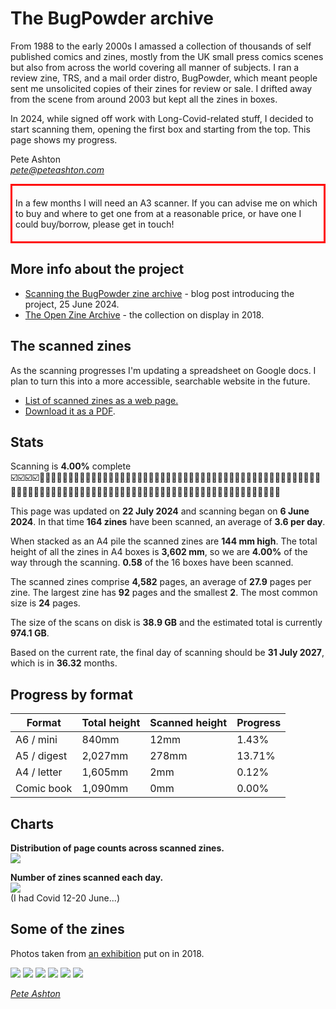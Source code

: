 # The BugPowder archive

From 1988 to the early 2000s I amassed a collection of thousands of self published comics and zines, mostly from the UK small press comics scenes but also from across the world covering all manner of subjects. I ran a review zine, TRS, and a mail order distro, BugPowder, which meant people sent me unsolicited copies of their zines for review or sale. I drifted away from the scene from around 2003 but kept all the zines in boxes. 

In 2024, while signed off work with Long-Covid-related stuff, I decided to start scanning them, opening the first box and starting from the top. This page shows my progress. 

Pete Ashton  
*pete@peteashton.com*

<div style="border:3px solid red; padding: 5px;">

In a few months I will need an A3 scanner. If you can advise me on which to buy and where to get one from at a reasonable price, or have one I could buy/borrow, please get in touch!

</div>

## More info about the project 

- [Scanning the BugPowder zine archive](https://72.peteashton.com/scanning-the-bugpowder-archive/) - blog post introducing the project, 25 June 2024.
- [The Open Zine Archive](https://art.peteashton.com/OZA/) - the collection on display in 2018.


## The scanned zines

As the scanning progresses I'm updating a spreadsheet on Google docs. I plan to turn this into a more accessible, searchable website in the future.

- [List of scanned zines as a web page.](https://docs.google.com/spreadsheets/d/e/2PACX-1vTrnKQwETHzJO6yjRxApwnhg-3YDlPZtRe7tNGySlMr_oOgLzX6rjShSduzq1MprZHocjUgMcs0Qrvn/pubhtml?gid=1433529062&single=true)
- [Download it as a PDF](https://docs.google.com/spreadsheets/d/e/2PACX-1vTrnKQwETHzJO6yjRxApwnhg-3YDlPZtRe7tNGySlMr_oOgLzX6rjShSduzq1MprZHocjUgMcs0Qrvn/pub?gid=1433529062&single=true&output=pdf).

## Stats

Scanning is **4.00%** complete <br>
☑️☑️☑️☑️🔲🔲🔲🔲🔲🔲🔲🔲🔲🔲🔲🔲🔲🔲🔲🔲🔲🔲🔲🔲🔲🔲🔲🔲🔲🔲🔲🔲🔲🔲🔲🔲🔲🔲🔲🔲🔲🔲🔲🔲🔲🔲🔲🔲🔲🔲🔲🔲🔲🔲🔲🔲🔲🔲🔲🔲🔲🔲🔲🔲🔲🔲🔲🔲🔲🔲🔲🔲🔲🔲🔲🔲🔲🔲🔲🔲🔲🔲🔲🔲🔲🔲🔲🔲🔲🔲🔲🔲🔲🔲🔲🔲🔲🔲🔲🔲

This page was updated on **22 July 2024** and scanning began on **6 June 2024**.  In that time **164 zines** have been scanned, an average of **3.6 per day**. 

When stacked as an A4 pile the scanned zines are **144 mm high**.   The total height of all the zines in A4 boxes is **3,602 mm**, so we are **4.00%** of the way through the scanning. **0.58** of the 16 boxes have been scanned.   

The scanned zines comprise **4,582** pages, an average of **27.9** pages per zine. The largest zine has **92** pages and the smallest **2**. The most common size is **24** pages.

The size of the scans on disk is **38.9 GB** and the estimated total is currently **974.1 GB**.   

Based on the current rate, the final day of scanning should be **31 July 2027**, which is in **36.32** months.   

## Progress by format

Format | Total height | Scanned height | Progress
------ | ----- | ----- | -----
A6 / mini | 840mm | 12mm | 1.43%
A5 / digest | 2,027mm | 278mm | 13.71%
A4 / letter | 1,605mm | 2mm | 0.12%
Comic book | 1,090mm | 0mm | 0.00%


## Charts

**Distribution of page counts across scanned zines.**  
![](https://docs.google.com/spreadsheets/d/e/2PACX-1vTrnKQwETHzJO6yjRxApwnhg-3YDlPZtRe7tNGySlMr_oOgLzX6rjShSduzq1MprZHocjUgMcs0Qrvn/pubchart?oid=1533171026&format=image)

**Number of zines scanned each day.**  
![](https://docs.google.com/spreadsheets/d/e/2PACX-1vTrnKQwETHzJO6yjRxApwnhg-3YDlPZtRe7tNGySlMr_oOgLzX6rjShSduzq1MprZHocjUgMcs0Qrvn/pubchart?oid=623822358&format=image)  
(I had Covid 12-20 June...)

## Some of the zines

Photos taken from [an exhibition](https://art.peteashton.com/OZA/) put on in 2018. 

![](OZA1.jpg)![](OZA2.jpg)![](OZA3.jpg)![](OZA4.jpg)![](OZA5.jpg)![](OZA6.jpg)


*[Pete Ashton](http://peteashton.com)*

<script data-goatcounter="https://bugpowder.goatcounter.com/count"
        async src="//gc.zgo.at/count.js"></script>

